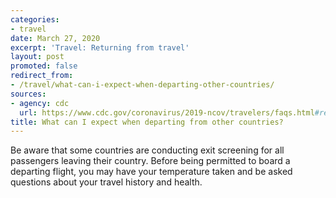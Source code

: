 ```yaml
---
categories:
- travel
date: March 27, 2020
excerpt: 'Travel: Returning from travel'
layout: post
promoted: false
redirect_from:
- /travel/what-can-i-expect-when-departing-other-countries/
sources:
- agency: cdc
  url: https://www.cdc.gov/coronavirus/2019-ncov/travelers/faqs.html#returning-from-travel
title: What can I expect when departing from other countries?
---
```


Be aware that some countries are conducting exit screening for all passengers leaving their country. Before being permitted to board a departing flight, you may have your temperature taken and be asked questions about your travel history and health.